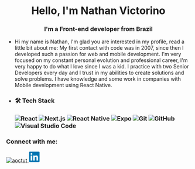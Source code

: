 <h1 align="center">Hello, I'm Nathan Victorino</h1>
<h3 align="center">I'm a Front-end developer from Brazil</h3>

- Hi my name is Nathan, I'm glad you are interested in my profile, read a little bit about me: 
My first contact with code was in 2007, since then I developed such a passion for web and mobile development. I'm very focused on my constant personal evolution and professional career, I'm very happy to do what I love since I was a kid. I practice with two Senior Developers every day and I trust in my abilities to create solutions and solve problems. I have knowledge and some work in companies with Mobile development using React Native.


- <h3>🛠 Tech Stack<h3/> 
  
  ![React](https://img.shields.io/badge/-React-0A1A2F?style=flat&logo=react) 
  ![Next.js](https://img.shields.io/badge/-Next.js-0A1A2F?style=flat&logo=next.js)
  ![React Native](https://img.shields.io/badge/-React%20Native-0A1A2F?style=flat&logo=React&logoColor=00d8fd)
  ![Expo](https://img.shields.io/badge/-Expo-0A1A2F?style=flat&logo=Expo&logoColor=00d8fd)
  ![Git](https://img.shields.io/badge/-Git-0A1A2F?style=flat&logo=git)
  ![GitHub](https://img.shields.io/badge/-GitHub-0A1A2F?style=flat&logo=github)
  ![Visual Studio Code](https://img.shields.io/badge/-Visual%20Studio%20Code-0A1A2F?style=flat&logo=visual-studio-code&logoColor=007ACC)



<h3>Connect with me: </h3>
<a href="https://www.instagram.com/nathan_vicc/" target="blank">
    <img src="https://vectorlogo.zone/logos/instagram/instagram-icon.svg" alt="aoctut" height="30" />
  </a>
  <a href="https://linkedin.com/in/nathanvictorino" target="blank">
    <img src="https://github.com/devicons/devicon/blob/master/icons/linkedin/linkedin-original.svg" alt="alexandroc" height="30" />
 <a/>

<!---
nachef/nachef is a ✨ special ✨ repository because its `README.md` (this file) appears on your GitHub profile.
You can click the Preview link to take a look at your changes.
--->

                                                                                                                           

